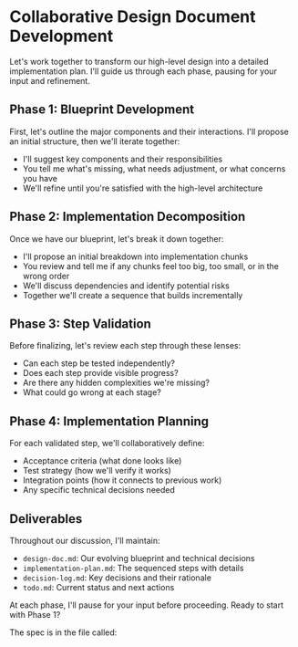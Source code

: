 # Collaborative Design Document Development

Let's work together to transform our high-level design into a detailed implementation plan. I'll guide us through each phase, pausing for your input and refinement.

## Phase 1: Blueprint Development
First, let's outline the major components and their interactions. I'll propose an initial structure, then we'll iterate together:
- I'll suggest key components and their responsibilities
- You tell me what's missing, what needs adjustment, or what concerns you have
- We'll refine until you're satisfied with the high-level architecture

## Phase 2: Implementation Decomposition
Once we have our blueprint, let's break it down together:
- I'll propose an initial breakdown into implementation chunks
- You review and tell me if any chunks feel too big, too small, or in the wrong order
- We'll discuss dependencies and identify potential risks
- Together we'll create a sequence that builds incrementally

## Phase 3: Step Validation
Before finalizing, let's review each step through these lenses:
- Can each step be tested independently?
- Does each step provide visible progress?
- Are there any hidden complexities we're missing?
- What could go wrong at each stage?

## Phase 4: Implementation Planning
For each validated step, we'll collaboratively define:
- Acceptance criteria (what done looks like)
- Test strategy (how we'll verify it works)
- Integration points (how it connects to previous work)
- Any specific technical decisions needed

## Deliverables
Throughout our discussion, I'll maintain:
- `design-doc.md`: Our evolving blueprint and technical decisions
- `implementation-plan.md`: The sequenced steps with details
- `decision-log.md`: Key decisions and their rationale
- `todo.md`: Current status and next actions

At each phase, I'll pause for your input before proceeding. Ready to start with Phase 1?

The spec is in the file called:
